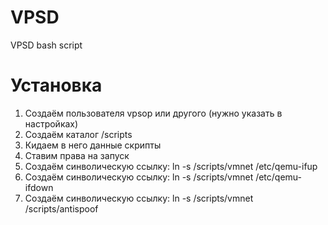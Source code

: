 # VPSD
VPSD bash script

# Установка
1. Создаём пользователя vpsop или другого (нужно указать в настройках)
2. Создаём каталог /scripts
3. Кидаем в него данные скрипты
4. Ставим права на запуск
5. Создаём синволическую ссылку: ln -s /scripts/vmnet /etc/qemu-ifup
6. Создаём синволическую ссылку: ln -s /scripts/vmnet /etc/qemu-ifdown
7. Создаём синволическую ссылку: ln -s /scripts/vmnet /scripts/antispoof
